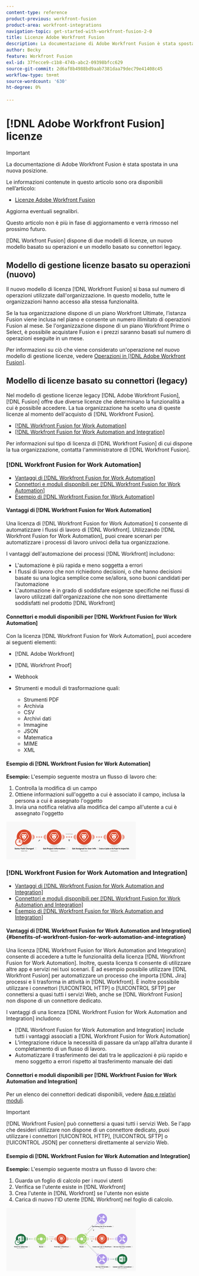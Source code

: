```yaml
---
content-type: reference
product-previous: workfront-fusion
product-area: workfront-integrations
navigation-topic: get-started-with-workfront-fusion-2-0
title: Licenze Adobe Workfront Fusion
description: La documentazione di Adobe Workfront Fusion è stata spostata in una nuova posizione. Questo articolo è stato dichiarato obsoleto, ma contiene un collegamento al nuovo articolo che descrive questa funzionalità.
author: Becky
feature: Workfront Fusion
exl-id: 37fecce9-c1b8-474b-abc2-09398bfcc629
source-git-commit: 2d6af8b4988bd9aab7381daa79dec79e41408c45
workflow-type: tm+mt
source-wordcount: '630'
ht-degree: 0%

---
```


# [!DNL Adobe Workfront Fusion] licenze

>[!IMPORTANT]
>
>La documentazione di Adobe Workfront Fusion è stata spostata in una nuova posizione.
>
>Le informazioni contenute in questo articolo sono ora disponibili nell’articolo:
>
>* [Licenze Adobe Workfront Fusion](https://experienceleague.adobe.com/docs/workfront-fusion/using/set-up-and-manage-fusion/licensing-and-operations-overviews/license-automation-vs-integration.html)
>
>Aggiorna eventuali segnalibri.
>
>Questo articolo non è più in fase di aggiornamento e verrà rimosso nel prossimo futuro.

[!DNL Workfront Fusion] dispone di due modelli di licenze, un nuovo modello basato su operazioni e un modello basato su connettori legacy.

## Modello di gestione licenze basato su operazioni (nuovo)

Il nuovo modello di licenza [!DNL Workfront Fusion] si basa sul numero di operazioni utilizzate dall&#39;organizzazione. In questo modello, tutte le organizzazioni hanno accesso alla stessa funzionalità.

Se la tua organizzazione dispone di un piano Workfront Ultimate, l’istanza Fusion viene inclusa nel piano e consente un numero illimitato di operazioni Fusion al mese. Se l&#39;organizzazione dispone di un piano Workfront Prime o Select, è possibile acquistare Fusion e i prezzi saranno basati sul numero di operazioni eseguite in un mese.

Per informazioni su ciò che viene considerato un&#39;operazione nel nuovo modello di gestione licenze, vedere [Operazioni in [!DNL Adobe Workfront Fusion]](/help/quicksilver/workfront-fusion/get-started/operations-in-workfront-fusion.md).

## Modello di licenze basato su connettori (legacy)

Nel modello di gestione licenze legacy [!DNL Adobe Workfront Fusion], [!DNL Fusion] offre due diverse licenze che determinano la funzionalità a cui è possibile accedere. La tua organizzazione ha scelto una di queste licenze al momento dell&#39;acquisto di [!DNL Workfront Fusion].

* [[!DNL Workfront Fusion for Work Automation]](#workfront-fusion-for-work-automation)
* [[!DNL Workfront Fusion for Work Automation and Integration]](#workfront-fusion-for-work-automation-and-integration)

Per informazioni sul tipo di licenza di [!DNL Workfront Fusion] di cui dispone la tua organizzazione, contatta l&#39;amministratore di [!DNL Workfront Fusion].

### [!DNL Workfront Fusion for Work Automation]

* [Vantaggi di  [!DNL Workfront Fusion for Work Automation]](#benefits-of-workfront-fusion-for-work-automation)
* [Connettori e moduli disponibili per  [!DNL Workfront Fusion for Work Automation]](#connectors-and-modules-available-for-workfront-fusion-for-work-automation)
* [Esempio di  [!DNL Workfront Fusion for Work Automation]](#example-of-workfront-fusion-for-work-automation)

#### Vantaggi di [!DNL Workfront Fusion for Work Automation]

Una licenza di [!DNL Workfront Fusion for Work Automation] ti consente di automatizzare i flussi di lavoro di [!DNL Workfront]. Utilizzando [!DNL Workfront Fusion for Work Automation], puoi creare scenari per automatizzare i processi di lavoro univoci della tua organizzazione.

I vantaggi dell&#39;automazione dei processi [!DNL Workfront] includono:

* L&#39;automazione è più rapida e meno soggetta a errori
* I flussi di lavoro che non richiedono decisioni, o che hanno decisioni basate su una logica semplice come se/allora, sono buoni candidati per l’automazione
* L&#39;automazione è in grado di soddisfare esigenze specifiche nei flussi di lavoro utilizzati dall&#39;organizzazione che non sono direttamente soddisfatti nel prodotto [!DNL Workfront]

#### Connettori e moduli disponibili per [!DNL Workfront Fusion for Work Automation]

Con la licenza [!DNL Workfront Fusion for Work Automation], puoi accedere ai seguenti elementi:

* [!DNL Adobe Workfront]
* [!DNL Workfront Proof]
* Webhook
* Strumenti e moduli di trasformazione quali:

   * Strumenti PDF
   * Archivia
   * CSV
   * Archivi dati
   * Immagine
   * JSON
   * Matematica
   * MIME
   * XML

#### Esempio di [!DNL Workfront Fusion for Work Automation]

**Esempio:** L&#39;esempio seguente mostra un flusso di lavoro che:

1. Controlla la modifica di un campo
1. Ottiene informazioni sull&#39;oggetto a cui è associato il campo, inclusa la persona a cui è assegnato l&#39;oggetto
1. Invia una notifica relativa alla modifica del campo all&#39;utente a cui è assegnato l&#39;oggetto

![](assets/fusion-template-example-350x102.png)

### [!DNL Workfront Fusion for Work Automation and Integration]

* [Vantaggi di  [!DNL Workfront Fusion for Work Automation and Integration]](#benefits-of-workfront-fusion-for-work-automation-and-integration)
* [Connettori e moduli disponibili per  [!DNL Workfront Fusion for Work Automation and Integration]](#connectors-and-modules-available-for-workfront-fusion-for-work-automation-and-integration)
* [Esempio di  [!DNL Workfront Fusion for Work Automation and Integration]](#example-of-workfront-fusion-for-work-automation-and-integration)

#### Vantaggi di [!DNL Workfront Fusion for Work Automation and Integration] {#benefits-of-workfront-fusion-for-work-automation-and-integration}

Una licenza [!DNL Workfront Fusion for Work Automation and Integration] consente di accedere a tutte le funzionalità della licenza [!DNL Workfront Fusion for Work Automation]. Inoltre, questa licenza ti consente di utilizzare altre app e servizi nei tuoi scenari. È ad esempio possibile utilizzare [!DNL Workfront Fusion] per automatizzare un processo che importa [!DNL Jira] processi e li trasforma in attività in [!DNL Workfront]. È inoltre possibile utilizzare i connettori [!UICONTROL HTTP] o [!UICONTROL SFTP] per connettersi a quasi tutti i servizi Web, anche se [!DNL Workfront Fusion] non dispone di un connettore dedicato.

I vantaggi di una licenza [!DNL Workfront Fusion for Work Automation and Integration] includono:

* [!DNL Workfront Fusion for Work Automation and Integration] include tutti i vantaggi associati a [!DNL Workfront Fusion for Work Automation]
* L’integrazione riduce la necessità di passare da un’app all’altra durante il completamento di un flusso di lavoro.
* Automatizzare il trasferimento dei dati tra le applicazioni è più rapido e meno soggetto a errori rispetto al trasferimento manuale dei dati

#### Connettori e moduli disponibili per [!DNL Workfront Fusion for Work Automation and Integration]

Per un elenco dei connettori dedicati disponibili, vedere [App e relativi moduli](../../workfront-fusion/apps-and-their-modules/apps-and-their-modules.md).

>[!IMPORTANT]
>
>[!DNL Workfront Fusion] può connettersi a quasi tutti i servizi Web. Se l&#39;app che desideri utilizzare non dispone di un connettore dedicato, puoi utilizzare i connettori [!UICONTROL HTTP], [!UICONTROL SFTP] o [!UICONTROL JSON] per connettersi direttamente al servizio Web.

#### Esempio di [!DNL Workfront Fusion for Work Automation and Integration]

**Esempio:** L&#39;esempio seguente mostra un flusso di lavoro che:

1. Guarda un foglio di calcolo per i nuovi utenti
1. Verifica se l&#39;utente esiste in [!DNL Workfront]
1. Crea l&#39;utente in [!DNL Workfront] se l&#39;utente non esiste
1. Carica di nuovo l&#39;ID utente [!DNL Workfront] nel foglio di calcolo.

![](assets/fusion-integration-example--350x171.png)
